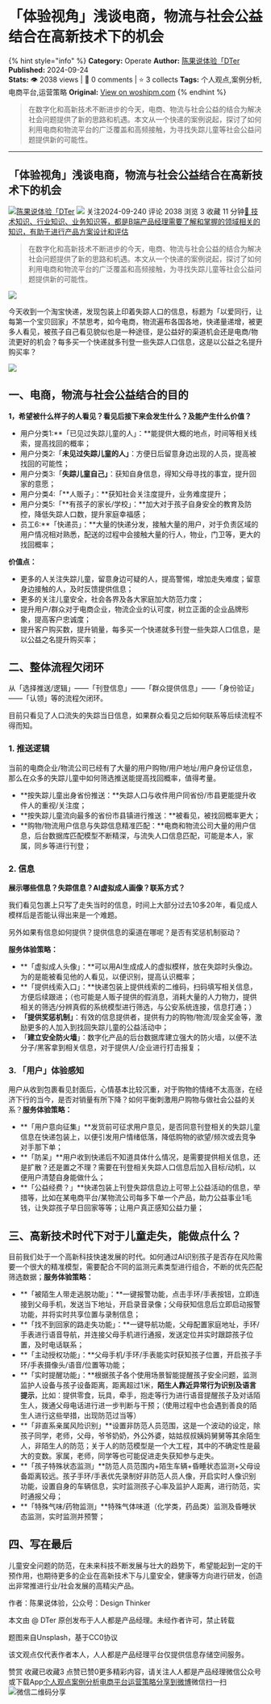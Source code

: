 # 「体验视角」浅谈电商，物流与社会公益结合在高新技术下的机会
{% hint style="info" %}
**Category:** Operate
**Author:** [陈果说体验「DTer](https://www.woshipm.com/u/1038175)
**Published:** 2024-09-24  
**Stats:** 👁️ 2038 views | 💬 0 comments | ⭐ 3 collects
**Tags:** 个人观点,案例分析,电商平台,运营策略
**Original:** [View on woshipm.com](https://www.woshipm.com/operate/6119231.html)
{% endhint %}
> 在数字化和高新技术不断进步的今天，电商、物流与社会公益的结合为解决社会问题提供了新的思路和机遇。本文从一个快递的案例说起，探讨了如何利用电商和物流平台的广泛覆盖和高频接触，为寻找失踪儿童等社会公益问题提供新的可能性。

---

## 「体验视角」浅谈电商，物流与社会公益结合在高新技术下的机会

[![](https://static.woshipm.com/view/woshipm_api_def_20240924233604_3942.jpg?imageView2/1/w/72/h/72/q/100)](https://www.woshipm.com/u/1038175)[陈果说体验「DTer](https://www.woshipm.com/u/1038175) ![](https://static.woshipm.com/tag/1101_1@2x.png) 关注2024-09-240 评论 2038 浏览 3 收藏 11 分钟[🔗 技术知识、行业知识、业务知识等，都是B端产品经理需要了解和掌握的领域相关的知识，有助于进行产品方案设计和评估](https://ke.qidianla.com/courses/bcpm)

> 在数字化和高新技术不断进步的今天，电商、物流与社会公益的结合为解决社会问题提供了新的思路和机遇。本文从一个快递的案例说起，探讨了如何利用电商和物流平台的广泛覆盖和高频接触，为寻找失踪儿童等社会公益问题提供新的可能性。

![](https://image.woshipm.com/2023/04/13/edc6967a-d9ee-11ed-889f-00163e0b5ff3.jpg)

今天收到一个淘宝快递，发现包装上印着失踪人口的信息，标题为「以爱同行，让每第一个宝贝回家」不禁思考，如今电商，物流遍布各国各地，快递量递增，被更多人看见，被孩子自己看见貌似也是一种途径，是公益好的渠道机会还是电商/物流更好的机会？每多买一个快递就多刊登一些失踪人口信息，这是以公益之名提升购买率？‍‍‍‍‍‍‍

![](https://image.woshipm.com/wp-files/2024/09/ZY1P2Gv2HVW9hIrKvlX3.jpeg)

## 一、电商，物流与社会公益结合的目的

**1，希望被什么样子的人看见？看见后接下来会发生什么？及能产生什么价值？‍‍**

*   用户分类1:**「已见过失踪儿童的人」：**能提供大概的地点，时间等相关线索，提高找回的概率；
*   用户分类2:「**未见过失踪儿童的人」**：方便日后留意身边出现的人员，提高被找回的可能性；
*   用户分类3:「**失踪儿童自己」**：获知自身信息，得知父母寻找的事宜，提升回家的意愿；
*   用户分类4:「**人贩子」：**获知社会关注度提升，业务难度提升；
*   用户分类5:「**有孩子的家长/学校」：**加大对于孩子自身安全的教育及防控，降低失踪人口数，提升家庭幸福感；
*   员工6:**「快递员」：**大量的快递分发，接触大量的用户，对于负责区域的用户情况相对熟悉，配送的过程中会接触大量的行人，物业，门卫等，更大的找回概率；

**价值点：**

*   更多的人关注失踪儿童，留意身边可疑的人，提高警惕，增加走失难度；留意身边接触的人，及时反馈提供信息；
*   更多的关注儿童安全，社会各界及各大家庭加大防范力度；
*   提升用户/群众对于电商企业，物流企业的认可度，树立正面的企业品牌形象，提高客户忠诚度；
*   提升客户购买数，提升销量，每多买一个快递就多刊登一些失踪人口信息，是以公益之名提升购买率；‍‍‍

## 二、整体流程欠闭环

从「选择推送/逻辑」——「刊登信息」——「群众提供信息」——「身份验证」——「认领」等的流程欠闭环。

目前只看见了人口流失的失踪当日信息，如果群众看见之后如何联系等后续流程不得而知。‍‍‍

### 1\. 推送逻辑

当前的电商企业/物流公司已经有了大量的用户购物/用户地址/用户身份证信息，那么在众多的失踪儿童中如何筛选推送能提高找回概率，值得考量。

*   **按失踪儿童出身省份推送：**失踪人口与收件用户同省份/市县更能提升收件人的重视/关注度；‍‍‍‍
*   **按失踪儿童流向最多的省份市县镇进行推送：**被看见，被找回概率更大；‍
*   **购物/物流用户信息与失踪信息精准匹配：**电商和物流公司大量的用户信息，后台数据库匹配模型不断精深，与流失人口信息匹配，可能是本人，家属，同乡等进行刊登；‍

### 2\. 信息

**展示哪些信息？失踪信息？AI虚拟成人画像？联系方式？**

我们看见包裹上只写了走失当时的信息，时间上大部分过去10多20年，看见成人模样后是否能认得出来是一个难题。

另外如果有信息如何提供？提供信息的渠道在哪呢？是否有奖惩机制驱动？

**服务体验策略：**

*   **「虚拟成人头像」：**可以用AI生成成人的虚拟模样，放在失踪时头像边。为的是能被看见他的人看见，以便识别，提高认识概率；‍
*   **「提供线索入口」：**快递包装上提供线索的二维码，扫码填写相关信息，方便后续跟进；（也可能是人贩子提供的假消息，消耗大量的人力物力，提供相关的筛选/分辨真假的系统模型进行筛选，与公安系统连接，信息打通；）
*   **「提供奖惩机制」**：有效的信息提供者，提供有力的购物/物流/现金奖金等，激励更多的人加入到找回失踪儿童的公益活动中；
*   「**建立安全防火墙**」：数字化产品的后台数据库建立强大的防火墙，以便不法分子/黑客拿到相关信息，对于提供人/企业进行打击报复；

### 3\. 「用户」体验感知

用户从收到包裹看见封面后，心情基本比较沉重，对于购物的情绪不太高涨，在经济下行的当今，是否对销量有所下降？如何平衡刺激用户购物与做社会公益的关系？**服务体验策略：**

*   **「用户意向征集」**发货前可征求用户意见，是否同意刊登相关的失踪儿童信息在快递包装上，以便引发用户情绪低落，降低购物的欲望/频次或去竞争对手那下单；‍‍‍
*   **「防呆」**用户收到快递后不知道具体什么情况，是需要提供相关信息，还是扩散？还是置之不理？需要在刊登相关失踪人口信息后加入目标/动机，以便用户清楚自身能做什么；
*   **「公益经费？」**快递包装上刊登失踪信息边上可带上公益活动的信息，举措等，比如在某电商平台/某物流公司每多下单一个产品，助力公益事业1毛钱，让失踪孩子早日回家等等；让用户真正感知公益力量；

## 三、高新技术时代下对于儿童走失，能做点什么？

目前我们处于一个高新科技快速发展的时代。如何通过AI识别孩子是否存在风险需要一个很大的精准模型，需要配合不同的监测元素类型进行组合，不断的优先匹配筛选数据；**服务体验策略：**

*   **「被陌生人带走逃脱功能」：**一键报警功能，点击手环/手表按钮，立即连接到父母手机，发送当下地址，开启录音录像；父母获知信息后立即启动报警功能，并将实时共享位置与录制信息；
*   **「找不到回家的路走失功能」：**一键导航功能，父母配置家庭地址，手环/手表进行语音导航，并连接父母手机进行通报，发送定位并实时跟踪孩子位置，及时电话联系；
*   **「主动授权功能」：**父母手机/手环/手表能实时获知孩子位置，开启孩子手环/手表摄像头/语音/位置等功能；
*   **「实时提醒功能」：**根据孩子各个使用场景智能提醒孩子安全问题，监测监护人设备与孩子设备距离，距离超过1米，**陌生人靠近异常行为识别及语言提示**，比如：提供零食，玩具，牵手，抱走等行为进行语音提醒孩子及对话陌生人，拨通父母电话进行进一步判断与干预；（使用过程中也会遇到善良的陌生人进行这些举措，出现防范过当等）
*   **「非直系亲属风险识别」**设置非防范人员范围，这是一个波动的设定，除孩子同学，老师，父母，爷爷奶奶，外公外婆，姑姑叔叔姨妈舅舅等其余陌生人，非陌生人的防范；关于人的防范模型是一个大工程，其中的不确定性是最大的变数。家属，老师，同学等也可能促进走失获知参与走失。
*   **「孩子特殊状态监测」**防范人员范围内+陌生车辆+昏睡状态监测+父母设备距离较远。孩子手环/手表优先录制好非防范人员人像，开启实时人像识别功能，设置自身的车辆信息，实时监测孩子心率及监护人距离，进行防范，实时通报父母；
*   **「特殊气味/药物监测」**特殊气体味道（化学类，药品类）监测及昏睡状态监测，实时监测并预警；

## 四、写在最后

儿童安全问题的防范，在未来科技不断发展与壮大的趋势下，希望能起到一定的干预作用，也期待更多的企业在高新技术下与儿童安全，健康等方向进行研发，创造出非常推进行业/社会发展的高精尖产品。

作者：陈果说体验，公众号：Design Thinker

本文由 @ DTer 原创发布于人人都是产品经理。未经作者许可，禁止转载

题图来自Unsplash，基于CC0协议

该文观点仅代表作者本人，人人都是产品经理平台仅提供信息存储空间服务。

赞赏 收藏已收藏3 点赞已赞0更多精彩内容，请关注人人都是产品经理微信公众号或下载App[个人观点](https://www.woshipm.com/tag/%e4%b8%aa%e4%ba%ba%e8%a7%82%e7%82%b9)[案例分析](https://www.woshipm.com/tag/%e6%a1%88%e4%be%8b%e5%88%86%e6%9e%90)[电商平台](https://www.woshipm.com/tag/%e7%94%b5%e5%95%86%e5%b9%b3%e5%8f%b0)[运营策略](https://www.woshipm.com/tag/%e8%bf%90%e8%90%a5%e7%ad%96%e7%95%a5)[分享到微博](https://service.weibo.com/share/share.php?appkey=2775287854&title=「体验视角」浅谈电商，物流与社会公益结合在高新技术下的机会&url=https://www.woshipm.com/operate/6119231.html&pic=https://image.woshipm.com/2023/04/13/edc6967a-d9ee-11ed-889f-00163e0b5ff3.jpg)微信扫一扫![微信二维码](https://api.pwmqr.com/qrcode/create/?url=https://www.woshipm.com/operate/6119231.html)分享